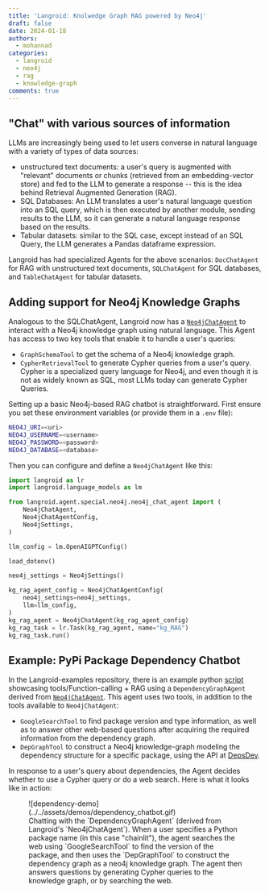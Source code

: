 ```yaml
---
title: 'Langroid: Knolwedge Graph RAG powered by Neo4j'
draft: false
date: 2024-01-18
authors: 
  - mohannad
categories:
  - langroid
  - neo4j
  - rag
  - knowledge-graph
comments: true
---
```


## "Chat" with various sources of information
LLMs are increasingly being used to let users converse in natural language with 
a variety of types of data sources:
<!-- more -->
- unstructured text documents: a user's query is augmented with "relevant" documents or chunks
  (retrieved from an embedding-vector store) and fed to the LLM to generate a response -- 
  this is the idea behind Retrieval Augmented Generation (RAG).
- SQL Databases: An LLM translates a user's natural language question into an SQL query,
  which is then executed by another module, sending results to the LLM, so it can generate
  a natural language response based on the results.
- Tabular datasets: similar to the SQL case, except instead of an SQL Query, the LLM generates 
  a Pandas dataframe expression.

Langroid has had specialized Agents for the above scenarios: `DocChatAgent` for RAG with unstructured
text documents, `SQLChatAgent` for SQL databases, and `TableChatAgent` for tabular datasets.

## Adding support for Neo4j Knowledge Graphs

Analogous to the SQLChatAgent, Langroid now has a 
[`Neo4jChatAgent`](https://github.com/langroid/langroid/blob/main/langroid/agent/special/neo4j/neo4j_chat_agent.py) 
to interact with a Neo4j knowledge graph using natural language.
This Agent has access to two key tools that enable it to handle a user's queries:

- `GraphSchemaTool` to get the schema of a Neo4j knowledge graph.
- `CypherRetrievalTool` to generate Cypher queries from a user's query.
Cypher is a specialized query language for Neo4j, and even though it is not as widely known as SQL,
most LLMs today can generate Cypher Queries.

Setting up a basic Neo4j-based RAG chatbot is straightforward. First ensure 
you set these environment variables (or provide them in a `.env` file):
```bash
NEO4J_URI=<uri>
NEO4J_USERNAME=<username>
NEO4J_PASSWORD=<password>
NEO4J_DATABASE=<database>
```

Then you can configure and define a `Neo4jChatAgent` like this:
```python
import langroid as lr
import langroid.language_models as lm

from langroid.agent.special.neo4j.neo4j_chat_agent import (
    Neo4jChatAgent,
    Neo4jChatAgentConfig,
    Neo4jSettings,
)

llm_config = lm.OpenAIGPTConfig()

load_dotenv()

neo4j_settings = Neo4jSettings()

kg_rag_agent_config = Neo4jChatAgentConfig(
    neo4j_settings=neo4j_settings,
    llm=llm_config, 
)
kg_rag_agent = Neo4jChatAgent(kg_rag_agent_config)
kg_rag_task = lr.Task(kg_rag_agent, name="kg_RAG")
kg_rag_task.run()
```


## Example: PyPi Package Dependency Chatbot

In the Langroid-examples repository, there is an example python 
[script](https://github.com/langroid/langroid-examples/blob/main/examples/kg-chat/)
showcasing tools/Function-calling + RAG using a `DependencyGraphAgent` derived from [`Neo4jChatAgent`](https://github.com/langroid/langroid/blob/main/langroid/agent/special/neo4j/neo4j_chat_agent.py).
This agent uses two tools, in addition to the tools available to `Neo4jChatAgent`:

- `GoogleSearchTool` to find package version and type information, as well as to answer 
 other web-based questions after acquiring the required information from the dependency graph.
- `DepGraphTool` to construct a Neo4j knowledge-graph modeling the dependency structure
   for a specific package, using the API at [DepsDev](https://deps.dev/).

In response to a user's query about dependencies, the Agent decides whether to use a Cypher query
or do a web search. Here is what it looks like in action:

<figure markdown>
  ![dependency-demo](../../assets/demos/dependency_chatbot.gif)
  <figcaption>
Chatting with the `DependencyGraphAgent` (derived from Langroid's `Neo4jChatAgent`).
When a user specifies a Python package name (in this case "chainlit"), the agent searches the web using
`GoogleSearchTool` to find the version of the package, and then uses the `DepGraphTool`
to construct the dependency graph as a neo4j knowledge graph. The agent then answers
questions by generating Cypher queries to the knowledge graph, or by searching the web.
  </figcaption>
</figure>


